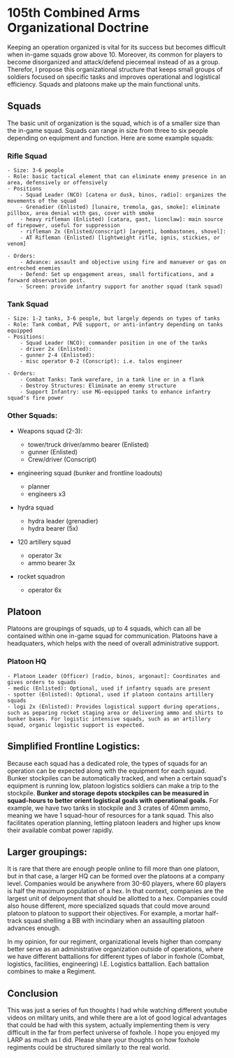 # 105th Combined Arms Organizational Doctrine

Keeping an operation organized is vital for its success but becomes difficult when in-game squads grow above 10. Moreover, its common for players to become disorganized and attack/defend piecemeal instead of as a group. Therefor, I propose this organizational structure that keeps small groups of soldiers focused on specific tasks and improves operational and logistical efficiency. Squads and platoons make up the main functional units.

## Squads
The basic unit of organization is the squad, which is of a smaller size than the in-game squad. Squads can range in size from three to six people depending on equipment and function. Here are some example squads:
 

### Rifle Squad

    - Size: 3-6 people
    - Role: basic tactical element that can eliminate enemy presence in an area, defensively or offensively
    - Positions
        - Squad Leader (NCO) [catena or dusk, binos, radio]: organizes the movements of the squad
        - Grenadier (Enlisted) [lunaire, tremola, gas, smoke]: eliminate pillbox, area denial with gas, cover with smoke
        - heavy rifleman (Enlisted) [catara, gast, lionclaw]: main source of firepower, useful for suppression
        - rifleman 2x (Enlisted/conscript) [argenti, bombastones, shovel]: 
        - AT Rifleman (Enlisted) [lightweight rifle, ignis, stickies, or venom]

    - Orders:
        - Advance: assault and objective using fire and manuever or gas on entreched enemies
        - Defend: Set up engagement areas, small fortifications, and a forward observation post.
        - Screen: provide infantry support for another squad (tank squad)

### Tank Squad

    - Size: 1-2 tanks, 3-6 people, but largely depends on types of tanks
    - Role: Tank combat, PVE support, or anti-infantry depending on tanks equipped
    - Positions:
        - Squad Leader (NCO): commander position in one of the tanks
        - driver 2x (Enlisted):
        - gunner 2-4 (Enlisted):
        - misc operator 0-2 (Conscript): i.e. talos engineer

    - Orders:
        - Combat Tanks: Tank warefare, in a tank line or in a flank
        - Destroy Structures: Eliminate an enemy structure
        - Support Infantry: use MG-equipped tanks to enhance infantry squad's fire power


### Other Squads:

- Weapons squad (2-3):
    - tower/truck driver/ammo bearer (Enlisted)
    - gunner (Enlisted)
    - Crew/driver (Conscript)

- engineering squad (bunker and frontline loadouts)
    - planner
    - engineers x3

- hydra squad
    - hydra leader (grenadier)
    - hydra bearer (5x)

- 120 artillery squad
    - operator 3x
    - ammo bearer 3x

- rocket squadron
    - operator 6x

## Platoon
Platoons are groupings of squads, up to 4 squads, which can all be contained within one in-game squad for communication. Platoons have a headquaters, which helps with the need of overall administrative support.

### Platoon HQ 
    - Platoon Leader (Officer) [radio, binos, argonaut]: Coordinates and gives orders to squads
    - medic (Enlisted): Optional, used if infantry squads are present
    - spotter (Enlisted): Optional, used if platoon contains artillery squads
    - logi 2x (Enlisted): Provides logistical support during operations, such as peparing rocket staging area or delivering ammo and shirts to bunker bases. For logistic intensive squads, such as an artillery squad, organic logistic support is expected.

## Simplified Frontline Logistics:

Because each squad has a dedicated role, the types of squads for an operation can be expected along with the equipment for each squad. Bunker stockpiles can be automatically tracked, and when a certain squad's equipment is running low, platoon logistics soldiers can make a trip to the stockpile. **Bunker and storage depots stockpiles can be measured in squad-hours to better orient logistical goals with operational goals.** For example, we have two tanks in stockpile and 3 crates of 40mm ammo, meaning we have 1 squad-hour of resources for a tank squad. This also facilitates operation planning, letting platoon leaders and higher ups know their available combat power rapidly.

## Larger groupings:

It is rare that there are enough people online to fill more than one platoon, but in that case, a larger HQ can be formed over the platoons at a company level. Companies would be anywhere from 30-60 players, where 60 players is half the maximum population of a hex. In that context, companies are the largest unit of delpoyment that should be allotted to a hex. Companies could also house different, more specialized squads that could move around platoon to platoon to support their objectives. For example, a mortar half-track squad shelling a BB with incindiary when an assaulting platoon advances enough.

In my opinion, for our regiment, organizational levels higher than company better serve as an administrative organization outside of operations, where we have different battallions for different types of labor in foxhole (Combat, logistics, facilities, engineering) I.E. Logistics battallion. Each battalion combines to make a Regiment.

## Conclusion
This was just a series of fun thoughts I had while watching different youtube videos on military units, and while there are a lot of good logical advantages that could be had with this system, actually implementing them is very difficult in the far from perfect universe of foxhole. I hope you enjoyed my LARP as much as I did. Please share your thoughts on how foxhole regiments could be structured similarly to the real world. 



